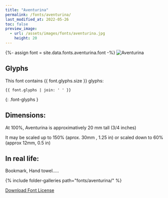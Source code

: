 ```yaml
---
title: "Aventurina"
permalink: /fonts/aventurina/
last_modified_at: 2022-05-26
toc: false
preview_image:
  - url: /assets/images/fonts/aventurina.jpg
    height: 20
---
```

{%- assign font = site.data.fonts.aventurina.font -%}
![Aventurina](/assets/images/fonts/aventurina.jpg)

## Glyphs

This font contains  {{ font.glyphs.size }} glyphs:

```
{{ font.glyphs | join: ' ' }}
```
{: .font-glyphs }

## Dimensions:
At 100%, Aventurina is approximatively  20 mm tall (3/4 inches)

It may be scaled up to 150% (aprox. 30mm , 1.25 in) or scaled down to 60% (approx 12mm, 0.5 in)

## In real life:

Bookmark, Hand towel.....

{% include folder-galleries path="fonts/aventurina/" %}

[Download Font License](https://github.com/inkstitch/inkstitch/tree/main/fonts/aventurina/LICENSE)
